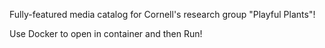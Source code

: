 Fully-featured media catalog for Cornell's research group "Playful Plants"!

Use Docker to open in container and then Run!